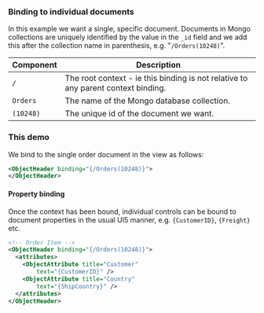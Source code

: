 
### Binding to individual documents

In this example we want a single, specific document. Documents in Mongo collections are uniquely identified by the value in the `_id` field and we add this after the collection name in parenthesis, e.g. "`/Orders(10248)`".

| Component | Description |
| --------- | ----------- |
| `/` | The root context - ie this binding is not relative to any parent context binding. |
| `Orders` | The name of the Mongo database collection. |
| `(10248)` | The unique id of the document we want. |

### This demo

We bind to the single order document in the view as follows:
```xml
<ObjectHeader binding="{/Orders(10248)}">
</ObjectHeader>
```

#### Property binding

Once the context has been bound, individual controls can be bound to document properties in the usual UI5 manner, e.g. `{CustomerID}`, `{Freight}` etc.

```xml
<!-- Order Item -->
<ObjectHeader binding="{/Orders(10248)}">
  <attributes>
    <ObjectAttribute title="Customer"
        text="{CustomerID}" />
    <ObjectAttribute title="Country"
        text="{ShipCountry}" />
  </attributes>
</ObjectHeader>

```

